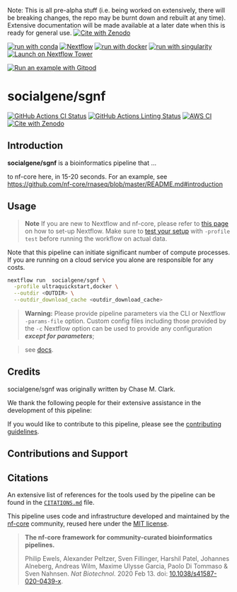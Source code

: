 Note:  This is all pre-alpha stuff (i.e. being worked on extensively, there will be breaking changes, the repo may be burnt down and rebuilt at any time). Extensive documentation will be made available at a later date when this is ready for general use.
[![Cite with Zenodo](http://img.shields.io/badge/DOI-10.5281/zenodo.XXXXXXX-1073c8?labelColor=000000)](https://doi.org/10.5281/zenodo.XXXXXXX)

[![run with conda](http://img.shields.io/badge/run%20with-conda-3EB049?labelColor=000000&logo=anaconda)](https://docs.conda.io/en/latest/)
[![Nextflow](https://img.shields.io/badge/nextflow%20DSL2-%E2%89%A522.10.1-23aa62.svg)](https://www.nextflow.io/)
[![run with docker](https://img.shields.io/badge/run%20with-docker-0db7ed?labelColor=000000&logo=docker)](https://www.docker.com/)
[![run with singularity](https://img.shields.io/badge/run%20with-singularity-1d355c.svg?labelColor=000000)](https://sylabs.io/docs/)
[![Launch on Nextflow Tower](https://img.shields.io/badge/Launch%20%F0%9F%9A%80-Nextflow%20Tower-%234256e7)](https://tower.nf/launch?pipeline=https://github.com/socialgene/sgnf)

 <a href="https://gitpod.io/#https://github.com/socialgene/sgnf">
  <img
    src="https://img.shields.io/badge/Run%20with-Gitpod-908a85?logo=gitpod"
    alt="Run an example with Gitpod"
  />
</a>

# socialgene/sgnf

[![GitHub Actions CI Status](https://github.com/socialgene/sgnf/workflows/nf-core%20CI/badge.svg)](https://github.com/socialgene/sgnf/actions?query=workflow%3A%22nf-core+CI%22)
[![GitHub Actions Linting Status](https://github.com/socialgene/sgnf/workflows/nf-core%20linting/badge.svg)](https://github.com/socialgene/sgnf/actions?query=workflow%3A%22nf-core+linting%22)
[![AWS CI](https://img.shields.io/badge/CI%20tests-full%20size-FF9900?labelColor=000000&logo=Amazon%20AWS)](https://nf-co.re/socialgene/results)
[![Cite with Zenodo](http://img.shields.io/badge/DOI-10.5281/zenodo.XXXXXXX-1073c8?labelColor=000000)](https://doi.org/10.5281/zenodo.XXXXXXX)

## Introduction

**socialgene/sgnf** is a bioinformatics pipeline that ...

<!-- TODO nf-core:
  Complete this sentence with a 2-3 sentence summary of what types of data the pipeline ingests, a brief overview of the
  major pipeline sections and the types of output it produces. You're giving an overview to someone new

-->

to nf-core here, in 15-20 seconds. For an example, see https://github.com/nf-core/rnaseq/blob/master/README.md#introduction

<!-- TODO nf-core: Include a figure that guides the user through the major workflow steps. Many nf-core
    workflows use the "tube map" design for that. See https://nf-co.re/docs/contributing/design_guidelines#examples for examples.   -->
<!-- TODO nf-core: Fill in short bullet-pointed list of the default steps in the pipeline -->

## Usage

> **Note**
> If you are new to Nextflow and nf-core, please refer to [this page](https://nf-co.re/docs/usage/installation) on how
> to set-up Nextflow. Make sure to [test your setup](https://nf-co.re/docs/usage/introduction#how-to-run-a-pipeline)
> with `-profile test` before running the workflow on actual data.

Note that this pipeline can initiate significant number of compute processes. If you are running on a cloud service you alone are responsible for any costs.

```bash
nextflow run  socialgene/sgnf \
  -profile ultraquickstart,docker \
  --outdir <OUTDIR> \
  --outdir_download_cache <outdir_download_cache>
```

> **Warning:**
> Please provide pipeline parameters via the CLI or Nextflow `-params-file` option. Custom config files including those
> provided by the `-c` Nextflow option can be used to provide any configuration _**except for parameters**_;

> see [docs](https://nf-co.re/usage/configuration#custom-configuration-files).

## Credits

socialgene/sgnf was originally written by Chase M. Clark.

We thank the following people for their extensive assistance in the development of this pipeline:

<!-- TODO nf-core: If applicable, make list of people who have also contributed -->

If you would like to contribute to this pipeline, please see the [contributing guidelines](.github/CONTRIBUTING.md).

## Contributions and Support

## Citations

<!-- TODO nf-core: Add citation for pipeline after first release. Uncomment lines below and update Zenodo doi and badge at the top of this file. -->

<!-- If you use  socialgene/sgnf for your analysis, please cite it using the following doi: [10.5281/zenodo.XXXXXX](https://doi.org/10.5281/zenodo.XXXXXX) -->
<!-- TODO nf-core: Add bibliography of tools and data used in your pipeline -->

An extensive list of references for the tools used by the pipeline can be found in the [`CITATIONS.md`](CITATIONS.md) file.

This pipeline uses code and infrastructure developed and maintained by the [nf-core](https://nf-co.re) community, reused here under the [MIT license](https://github.com/nf-core/tools/blob/master/LICENSE).

> **The nf-core framework for community-curated bioinformatics pipelines.**
>
> Philip Ewels, Alexander Peltzer, Sven Fillinger, Harshil Patel, Johannes Alneberg, Andreas Wilm, Maxime Ulysse Garcia, Paolo Di Tommaso & Sven Nahnsen.
> _Nat Biotechnol._ 2020 Feb 13. doi: [10.1038/s41587-020-0439-x](https://dx.doi.org/10.1038/s41587-020-0439-x).
